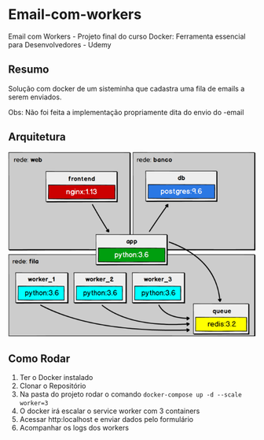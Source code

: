 # Email-com-workers
Email com Workers - Projeto final do curso Docker: Ferramenta essencial para Desenvolvedores - Udemy

## Resumo
Solução com docker de um sisteminha que cadastra uma fila de emails a serem enviados. 

Obs: Não foi feita a implementação propriamente dita do envio do -email

## Arquitetura
<p align="center">
  <img src="img/system-diagram.png">
</p>

## Como Rodar
1. Ter o Docker instalado
2. Clonar o Repositório
3. Na pasta do projeto rodar o comando ```docker-compose up -d --scale worker=3```
4. O docker irá escalar o service worker com 3 containers
5. Acessar http:localhost e enviar dados pelo formulário
6. Acompanhar os logs dos workers
 




